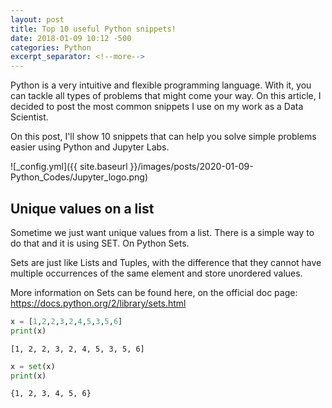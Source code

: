 ```yaml
---
layout: post
title: Top 10 useful Python snippets!
date: 2018-01-09 10:12 -500
categories: Python
excerpt_separator: <!--more-->
---
```


Python is a very intuitive and flexible programming language. With it, you can tackle all types of problems that might come your way. On this article, I decided to post the most common snippets I use on my work as a Data Scientist.
<!--more-->

On this post, I'll show 10 snippets that can help you solve simple problems easier using Python and Jupyter Labs.

![_config.yml]({{ site.baseurl }}/images/posts/2020-01-09-Python_Codes/Jupyter_logo.png)

## Unique values on a list

Sometime we just want unique values from a list. There is a simple way to do that and it is using SET. On Python Sets.

Sets are just like Lists and Tuples, with the difference that they cannot have multiple occurrences of the same element and store unordered values.

More information on Sets can be found here, on the official doc page: https://docs.python.org/2/library/sets.html

```python
x = [1,2,2,3,2,4,5,3,5,6]
print(x)
```

    [1, 2, 2, 3, 2, 4, 5, 3, 5, 6]



```python
x = set(x)
print(x)
```

    {1, 2, 3, 4, 5, 6}
